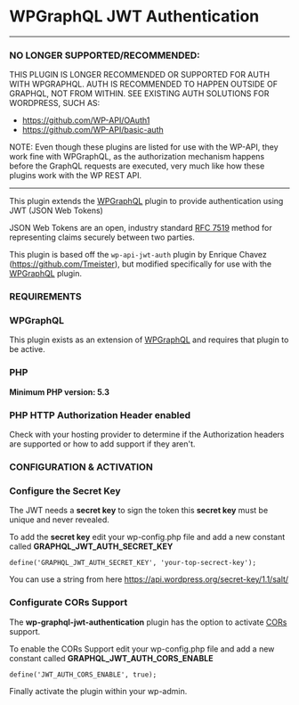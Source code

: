 # WPGraphQL JWT Authentication

---

### NO LONGER SUPPORTED/RECOMMENDED: 
THIS PLUGIN IS LONGER RECOMMENDED OR SUPPORTED FOR AUTH WITH WPGRAPHQL. AUTH IS RECOMMENDED TO HAPPEN OUTSIDE OF GRAPHQL, NOT FROM WITHIN. SEE EXISTING AUTH SOLUTIONS FOR WORDPRESS, SUCH AS: 

* https://github.com/WP-API/OAuth1
* https://github.com/WP-API/basic-auth

NOTE: Even though these plugins are listed for use with the WP-API, they work fine with WPGraphQL, as the authorization mechanism happens before the GraphQL requests are executed, very much like how these plugins work with the WP REST API.

---


This plugin extends the <a href="https://github.com/wp-graphql/wp-graphql" target="_blank">WPGraphQL</a> plugin to provide authentication using JWT (JSON Web Tokens)

JSON Web Tokens are an open, industry standard [RFC 7519](https://tools.ietf.org/html/rfc7519) method for representing claims securely between two parties.

This plugin is based off the `wp-api-jwt-auth` plugin by Enrique Chavez (https://github.com/Tmeister), but modified specifically for use with the <a href="https://github.com/wp-graphql/wp-graphql" target="_blank">WPGraphQL</a> plugin.

### REQUIREMENTS

### WPGraphQL

This plugin exists as an extension of <a href="https://github.com/wp-graphql/wp-graphql" target="_blank">WPGraphQL</a> and requires that plugin to be active.

### PHP

**Minimum PHP version: 5.3**

### PHP HTTP Authorization Header enabled

Check with your hosting provider to determine if the Authorization headers are supported or how to add support if they aren't.

### CONFIGURATION & ACTIVATION
### Configure the Secret Key

The JWT needs a **secret key** to sign the token this **secret key** must be unique and never revealed.

To add the **secret key** edit your wp-config.php file and add a new constant called **GRAPHQL_JWT_AUTH_SECRET_KEY**

`
define('GRAPHQL_JWT_AUTH_SECRET_KEY', 'your-top-secrect-key');
`

You can use a string from here https://api.wordpress.org/secret-key/1.1/salt/

### Configurate CORs Support

The **wp-graphql-jwt-authentication** plugin has the option to activate [CORs](https://en.wikipedia.org/wiki/Cross-origin_resource_sharing) support.

To enable the CORs Support edit your wp-config.php file and add a new constant called **GRAPHQL_JWT_AUTH_CORS_ENABLE**

`
define('JWT_AUTH_CORS_ENABLE', true);
`

Finally activate the plugin within your wp-admin.
